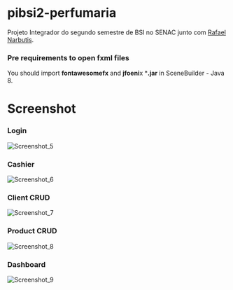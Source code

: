 # pibsi2-perfumaria
Projeto Integrador do segundo semestre de BSI no SENAC junto com [Rafael Narbutis](https://github.com/rafaelnarbutis).

### Pre requirements to open fxml files
You should import **fontawesomefx** and **jfoeni**x ***.jar** in SceneBuilder - Java 8.

# Screenshot

### Login
![Screenshot_5](https://user-images.githubusercontent.com/47369865/74600481-1dd13d80-5071-11ea-9ec0-00401638830e.png)

### Cashier
![Screenshot_6](https://user-images.githubusercontent.com/47369865/74600521-b071dc80-5071-11ea-8940-b4dbc0d26810.png)

### Client CRUD
![Screenshot_7](https://user-images.githubusercontent.com/47369865/74600526-bbc50800-5071-11ea-98d4-21e3b105a133.png)

### Product CRUD
![Screenshot_8](https://user-images.githubusercontent.com/47369865/74600530-caabba80-5071-11ea-9fc5-41eeac8b45a4.png)

### Dashboard
![Screenshot_9](https://user-images.githubusercontent.com/47369865/74600536-da2b0380-5071-11ea-8f91-f876a23ea3bf.png)

